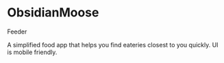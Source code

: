 ObsidianMoose
=============

Feeder

A simplified food app that helps you find eateries closest to you quickly.
UI is mobile friendly.
